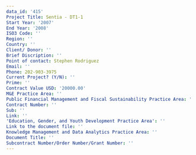 ```yaml
---
data_id: '415'
Project Title: Sentia - DT1-1
Start Year: '2007'
End Year: '2008'
ISO3 Code: ''
Region: ''
Country: ''
Client/ Donor: ''
Brief Discription: ''
Point of contact: Stephen Rodriguez
Email: ''
Phone: 202-903-3975
Current Project? (Y/N): ''
Prime: ''
Contract Value USD: '20000.00'
M&E Practice Area: ''
Public Financial Management and Fiscal Sustainability Practice Area: ''
Contract Number: ''
Sub: ''
Link: ''
'Education, Gender, and Youth Development Practice Area': ''
Link to the document file: ''
Knowledge Management and Data Analytics Practice Area: ''
Document Title: ''
Subcontract Number/Order Number/Grant Number: ''
---
```

